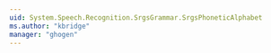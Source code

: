 ```yaml
---
uid: System.Speech.Recognition.SrgsGrammar.SrgsPhoneticAlphabet
ms.author: "kbridge"
manager: "ghogen"
---
```

